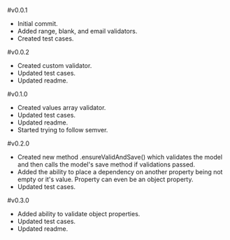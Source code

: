 #v0.0.1
 - Initial commit.
 - Added range, blank, and email validators.
 - Created test cases.

#v0.0.2
 - Created custom validator.
 - Updated test cases.
 - Updated readme.

#v0.1.0
 - Created values array validator.
 - Updated test cases.
 - Updated readme.
 - Started trying to follow semver.

#v0.2.0
 - Created new method .ensureValidAndSave() which validates the model and then calls the model's save method if validations passed.
 - Added the ability to place a dependency on another property being not empty or it's value. Property can even be an object property.
 - Updated test cases.

#v0.3.0
 - Added ability to validate object properties.
 - Updated test cases.
 - Updated readme.
